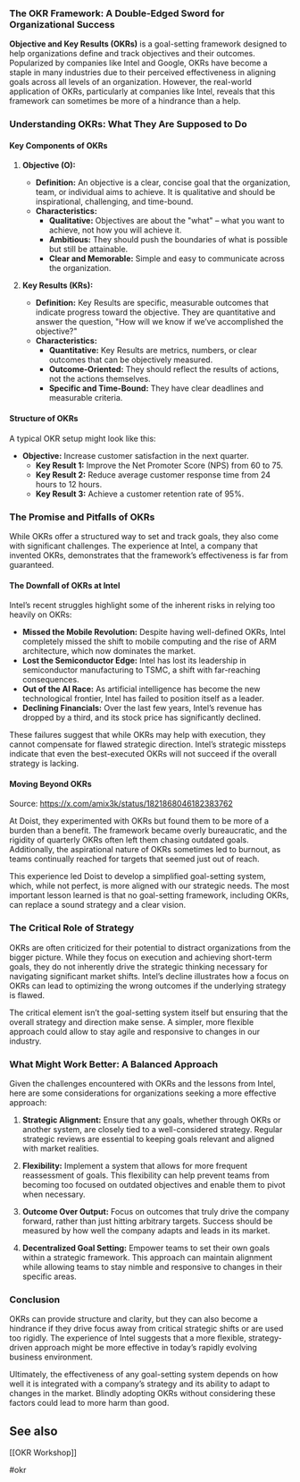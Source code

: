 ### The OKR Framework: A Double-Edged Sword for Organizational Success

**Objective and Key Results (OKRs)** is a goal-setting framework designed to help organizations define and track objectives and their outcomes. Popularized by companies like Intel and Google, OKRs have become a staple in many industries due to their perceived effectiveness in aligning goals across all levels of an organization. However, the real-world application of OKRs, particularly at companies like Intel, reveals that this framework can sometimes be more of a hindrance than a help.

### Understanding OKRs: What They Are Supposed to Do

#### Key Components of OKRs

1. **Objective (O):**

   - **Definition:** An objective is a clear, concise goal that the organization, team, or individual aims to achieve. It is qualitative and should be inspirational, challenging, and time-bound.
   - **Characteristics:**
     - **Qualitative:** Objectives are about the "what" – what you want to achieve, not how you will achieve it.
     - **Ambitious:** They should push the boundaries of what is possible but still be attainable.
     - **Clear and Memorable:** Simple and easy to communicate across the organization.

1. **Key Results (KRs):**

   - **Definition:** Key Results are specific, measurable outcomes that indicate progress toward the objective. They are quantitative and answer the question, "How will we know if we’ve accomplished the objective?"
   - **Characteristics:**
     - **Quantitative:** Key Results are metrics, numbers, or clear outcomes that can be objectively measured.
     - **Outcome-Oriented:** They should reflect the results of actions, not the actions themselves.
     - **Specific and Time-Bound:** They have clear deadlines and measurable criteria.

#### Structure of OKRs

A typical OKR setup might look like this:

- **Objective:** Increase customer satisfaction in the next quarter.
  - **Key Result 1:** Improve the Net Promoter Score (NPS) from 60 to 75.
  - **Key Result 2:** Reduce average customer response time from 24 hours to 12 hours.
  - **Key Result 3:** Achieve a customer retention rate of 95%.

### The Promise and Pitfalls of OKRs

While OKRs offer a structured way to set and track goals, they also come with significant challenges. The experience at Intel, a company that invented OKRs, demonstrates that the framework’s effectiveness is far from guaranteed.

#### The Downfall of OKRs at Intel

Intel’s recent struggles highlight some of the inherent risks in relying too heavily on OKRs:

- **Missed the Mobile Revolution:** Despite having well-defined OKRs, Intel completely missed the shift to mobile computing and the rise of ARM architecture, which now dominates the market.
- **Lost the Semiconductor Edge:** Intel has lost its leadership in semiconductor manufacturing to TSMC, a shift with far-reaching consequences.
- **Out of the AI Race:** As artificial intelligence has become the new technological frontier, Intel has failed to position itself as a leader.
- **Declining Financials:** Over the last few years, Intel’s revenue has dropped by a third, and its stock price has significantly declined.

These failures suggest that while OKRs may help with execution, they cannot compensate for flawed strategic direction. Intel’s strategic missteps indicate that even the best-executed OKRs will not succeed if the overall strategy is lacking.

#### Moving Beyond OKRs

Source: https://x.com/amix3k/status/1821868046182383762

At Doist, they experimented with OKRs but found them to be more of a burden than a benefit. The framework became overly bureaucratic, and the rigidity of quarterly OKRs often left them chasing outdated goals. Additionally, the aspirational nature of OKRs sometimes led to burnout, as teams continually reached for targets that seemed just out of reach.

This experience led Doist to develop a simplified goal-setting system, which, while not perfect, is more aligned with our strategic needs. The most important lesson learned is that no goal-setting framework, including OKRs, can replace a sound strategy and a clear vision.

### The Critical Role of Strategy

OKRs are often criticized for their potential to distract organizations from the bigger picture. While they focus on execution and achieving short-term goals, they do not inherently drive the strategic thinking necessary for navigating significant market shifts. Intel’s decline illustrates how a focus on OKRs can lead to optimizing the wrong outcomes if the underlying strategy is flawed.

The critical element isn’t the goal-setting system itself but ensuring that the overall strategy and direction make sense. A simpler, more flexible approach could allow to stay agile and responsive to changes in our industry.

### What Might Work Better: A Balanced Approach

Given the challenges encountered with OKRs and the lessons from Intel, here are some considerations for organizations seeking a more effective approach:

1. **Strategic Alignment:** Ensure that any goals, whether through OKRs or another system, are closely tied to a well-considered strategy. Regular strategic reviews are essential to keeping goals relevant and aligned with market realities.

1. **Flexibility:** Implement a system that allows for more frequent reassessment of goals. This flexibility can help prevent teams from becoming too focused on outdated objectives and enable them to pivot when necessary.

1. **Outcome Over Output:** Focus on outcomes that truly drive the company forward, rather than just hitting arbitrary targets. Success should be measured by how well the company adapts and leads in its market.

1. **Decentralized Goal Setting:** Empower teams to set their own goals within a strategic framework. This approach can maintain alignment while allowing teams to stay nimble and responsive to changes in their specific areas.

### Conclusion

OKRs can provide structure and clarity, but they can also become a hindrance if they drive focus away from critical strategic shifts or are used too rigidly. The experience of Intel suggests that a more flexible, strategy-driven approach might be more effective in today’s rapidly evolving business environment.

Ultimately, the effectiveness of any goal-setting system depends on how well it is integrated with a company’s strategy and its ability to adapt to changes in the market. Blindly adopting OKRs without considering these factors could lead to more harm than good.

## See also

[[OKR Workshop]]

#okr
